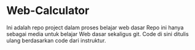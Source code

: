 # Web-Calculator
Ini adalah repo project dalam proses belajar web dasar
Repo ini hanya sebagai media untuk belajar Web dasar sekaligus git. 
Code di sini ditulis ulang berdasarkan code dari instruktur.

